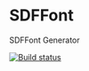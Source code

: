 # SDFFont
SDFFont Generator

[![Build status](https://ci.appveyor.com/api/projects/status/dqd3sao5y47j1vta?svg=true)](https://ci.appveyor.com/project/SmallLuma/sdffont)



